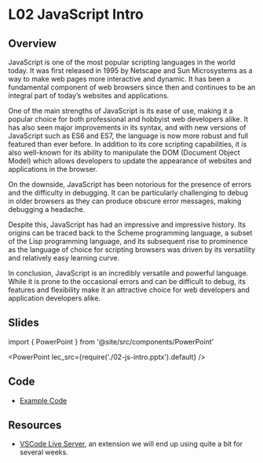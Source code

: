 # L02 JavaScript Intro

## Overview

JavaScript is one of the most popular scripting languages in the world today. It was first released in 1995 by Netscape and Sun Microsystems as a way to make web pages more interactive and dynamic. It has been a fundamental component of web browsers since then and continues to be an integral part of today’s websites and applications.

One of the main strengths of JavaScript is its ease of use, making it a popular choice for both professional and hobbyist web developers alike. It has also seen major improvements in its syntax, and with new versions of JavaScript such as ES6 and ES7, the language is now more robust and full featured than ever before. In addition to its core scripting capabilities, it is also well-known for its ability to manipulate the DOM (Document Object Model) which allows developers to update the appearance of websites and applications in the browser.

On the downside, JavaScript has been notorious for the presence of errors and the difficulty in debugging. It can be particularly challenging to debug in older browsers as they can produce obscure error messages, making debugging a headache.

Despite this, JavaScript has had an impressive and impressive history. Its origins can be traced back to the Scheme programming language, a subset of the Lisp programming language, and its subsequent rise to prominence as the language of choice for scripting browsers was driven by its versatility and relatively easy learning curve.

In conclusion, JavaScript is an incredibly versatile and powerful language. While it is prone to the occasional errors and can be difficult to debug, its features and flexibility make it an attractive choice for web developers and application developers alike.

## Slides

import { PowerPoint } from '@site/src/components/PowerPoint'

<PowerPoint lec_src={require('./02-js-intro.pptx').default} />

## Code

- [Example Code](pathname:///lectures/02-js-intro/02-01-script.zip)

## Resources

- [VSCode Live Server](https://marketplace.visualstudio.com/items?itemName=ritwickdey.LiveServer), an extension we will end up using quite a bit for several weeks.
